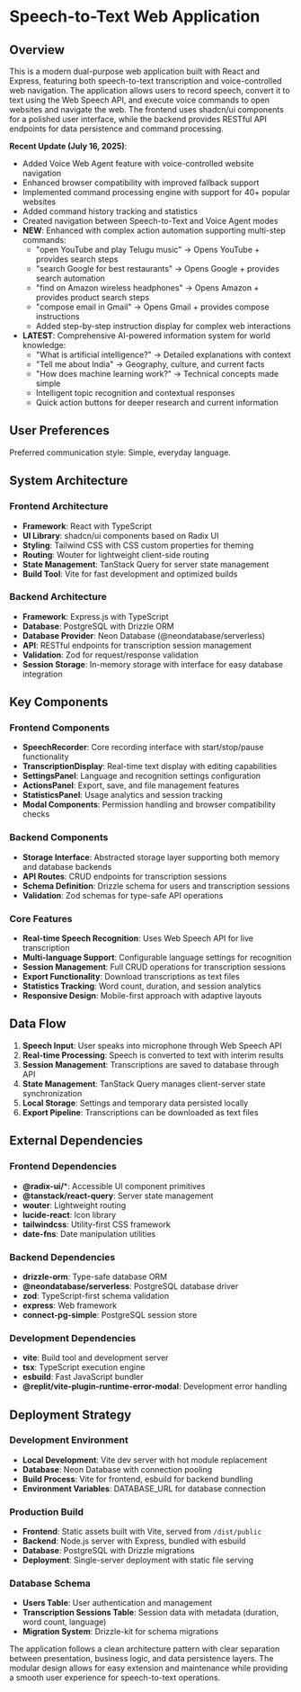 # Speech-to-Text Web Application

## Overview

This is a modern dual-purpose web application built with React and Express, featuring both speech-to-text transcription and voice-controlled web navigation. The application allows users to record speech, convert it to text using the Web Speech API, and execute voice commands to open websites and navigate the web. The frontend uses shadcn/ui components for a polished user interface, while the backend provides RESTful API endpoints for data persistence and command processing.

**Recent Update (July 16, 2025)**: 
- Added Voice Web Agent feature with voice-controlled website navigation
- Enhanced browser compatibility with improved fallback support
- Implemented command processing engine with support for 40+ popular websites
- Added command history tracking and statistics
- Created navigation between Speech-to-Text and Voice Agent modes
- **NEW**: Enhanced with complex action automation supporting multi-step commands:
  - "open YouTube and play Telugu music" → Opens YouTube + provides search steps
  - "search Google for best restaurants" → Opens Google + provides search automation
  - "find on Amazon wireless headphones" → Opens Amazon + provides product search steps
  - "compose email in Gmail" → Opens Gmail + provides compose instructions
  - Added step-by-step instruction display for complex web interactions
- **LATEST**: Comprehensive AI-powered information system for world knowledge:
  - "What is artificial intelligence?" → Detailed explanations with context
  - "Tell me about India" → Geography, culture, and current facts
  - "How does machine learning work?" → Technical concepts made simple
  - Intelligent topic recognition and contextual responses
  - Quick action buttons for deeper research and current information

## User Preferences

Preferred communication style: Simple, everyday language.

## System Architecture

### Frontend Architecture
- **Framework**: React with TypeScript
- **UI Library**: shadcn/ui components based on Radix UI
- **Styling**: Tailwind CSS with CSS custom properties for theming
- **Routing**: Wouter for lightweight client-side routing
- **State Management**: TanStack Query for server state management
- **Build Tool**: Vite for fast development and optimized builds

### Backend Architecture
- **Framework**: Express.js with TypeScript
- **Database**: PostgreSQL with Drizzle ORM
- **Database Provider**: Neon Database (@neondatabase/serverless)
- **API**: RESTful endpoints for transcription session management
- **Validation**: Zod for request/response validation
- **Session Storage**: In-memory storage with interface for easy database integration

## Key Components

### Frontend Components
- **SpeechRecorder**: Core recording interface with start/stop/pause functionality
- **TranscriptionDisplay**: Real-time text display with editing capabilities
- **SettingsPanel**: Language and recognition settings configuration
- **ActionsPanel**: Export, save, and file management features
- **StatisticsPanel**: Usage analytics and session tracking
- **Modal Components**: Permission handling and browser compatibility checks

### Backend Components
- **Storage Interface**: Abstracted storage layer supporting both memory and database backends
- **API Routes**: CRUD endpoints for transcription sessions
- **Schema Definition**: Drizzle schema for users and transcription sessions
- **Validation**: Zod schemas for type-safe API operations

### Core Features
- **Real-time Speech Recognition**: Uses Web Speech API for live transcription
- **Multi-language Support**: Configurable language settings for recognition
- **Session Management**: Full CRUD operations for transcription sessions
- **Export Functionality**: Download transcriptions as text files
- **Statistics Tracking**: Word count, duration, and session analytics
- **Responsive Design**: Mobile-first approach with adaptive layouts

## Data Flow

1. **Speech Input**: User speaks into microphone through Web Speech API
2. **Real-time Processing**: Speech is converted to text with interim results
3. **Session Management**: Transcriptions are saved to database through API
4. **State Management**: TanStack Query manages client-server state synchronization
5. **Local Storage**: Settings and temporary data persisted locally
6. **Export Pipeline**: Transcriptions can be downloaded as text files

## External Dependencies

### Frontend Dependencies
- **@radix-ui/***: Accessible UI component primitives
- **@tanstack/react-query**: Server state management
- **wouter**: Lightweight routing
- **lucide-react**: Icon library
- **tailwindcss**: Utility-first CSS framework
- **date-fns**: Date manipulation utilities

### Backend Dependencies
- **drizzle-orm**: Type-safe database ORM
- **@neondatabase/serverless**: PostgreSQL database driver
- **zod**: TypeScript-first schema validation
- **express**: Web framework
- **connect-pg-simple**: PostgreSQL session store

### Development Dependencies
- **vite**: Build tool and development server
- **tsx**: TypeScript execution engine
- **esbuild**: Fast JavaScript bundler
- **@replit/vite-plugin-runtime-error-modal**: Development error handling

## Deployment Strategy

### Development Environment
- **Local Development**: Vite dev server with hot module replacement
- **Database**: Neon Database with connection pooling
- **Build Process**: Vite for frontend, esbuild for backend bundling
- **Environment Variables**: DATABASE_URL for database connection

### Production Build
- **Frontend**: Static assets built with Vite, served from `/dist/public`
- **Backend**: Node.js server with Express, bundled with esbuild
- **Database**: PostgreSQL with Drizzle migrations
- **Deployment**: Single-server deployment with static file serving

### Database Schema
- **Users Table**: User authentication and management
- **Transcription Sessions Table**: Session data with metadata (duration, word count, language)
- **Migration System**: Drizzle-kit for schema migrations

The application follows a clean architecture pattern with clear separation between presentation, business logic, and data persistence layers. The modular design allows for easy extension and maintenance while providing a smooth user experience for speech-to-text operations.
